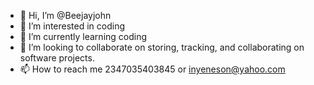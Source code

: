 - 👋 Hi, I’m @Beejayjohn
- 👀 I’m interested in coding 
- 🌱 I’m currently learning coding 
- 💞️ I’m looking to collaborate on storing, tracking, and collaborating on software projects.
- 📫 How to reach me 2347035403845 or inyeneson@yahoo.com

<!---
Beejayjohn/Beejayjohn is a ✨ special ✨ repository because its `README.md` (this file) appears on your GitHub profile.
You can click the Preview link to take a look at your changes.
--->
